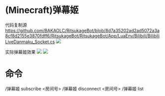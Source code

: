 # (Minecraft)弹幕姬

代码复制源
https://github.com/BAKAOLC/RitsukageBot/blob/8d7a35202ad2ad5072a3a8cf8d2155e3870fdff6/RitsukageBot/RitsukageBot/App/LuaEnv/Bilibili/BilibiliLiveDanmaku_Socket.cs
![](https://i.loli.net/2020/06/07/BLU9F3mwAdV5uPi.png)


实际弹幕姬效果
![](https://i.loli.net/2020/06/07/42puQ7dMjnHJeNw.png)
![](https://i.loli.net/2020/06/07/qeNMunkTOHPFb9o.png)


# 命令
/弹幕姬 subscribe <房间号>
/弹幕姬 disconnect <房间号>
/弹幕姬 list